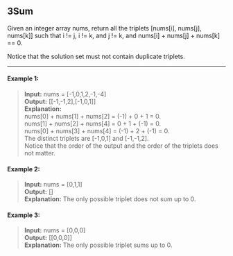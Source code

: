 ## 3Sum

Given an integer array nums, return all the triplets [nums[i], nums[j], nums[k]] such that i != j, i != k, and j != k, and nums[i] + nums[j] + nums[k] == 0.

Notice that the solution set must not contain duplicate triplets.

---

#### Example 1:
> **Input:** nums = [-1,0,1,2,-1,-4]<br>
> **Output:** [[-1,-1,2],[-1,0,1]]<br>
> **Explanation:**<br>
> nums[0] + nums[1] + nums[2] = (-1) + 0 + 1 = 0.<br>
> nums[1] + nums[2] + nums[4] = 0 + 1 + (-1) = 0.<br>
> nums[0] + nums[3] + nums[4] = (-1) + 2 + (-1) = 0.<br>
> The distinct triplets are [-1,0,1] and [-1,-1,2].<br>
> Notice that the order of the output and the order of the triplets does not matter.

#### Example 2:
> **Input:** nums = [0,1,1]<br>
> **Output:** []<br>
> **Explanation:** The only possible triplet does not sum up to 0.

#### Example 3:
> **Input:** nums = [0,0,0]<br>
> **Output:** [[0,0,0]]<br>
> **Explanation:** The only possible triplet sums up to 0.
